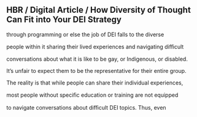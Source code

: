 ## HBR / Digital Article / How Diversity of Thought Can Fit into Your DEI Strategy

through programming or else the job of DEI falls to the diverse

people within it sharing their lived experiences and navigating diﬃcult

conversations about what it is like to be gay, or Indigenous, or disabled.

It’s unfair to expect them to be the representative for their entire group.

The reality is that while people can share their individual experiences,

most people without speciﬁc education or training are not equipped

to navigate conversations about diﬃcult DEI topics. Thus, even